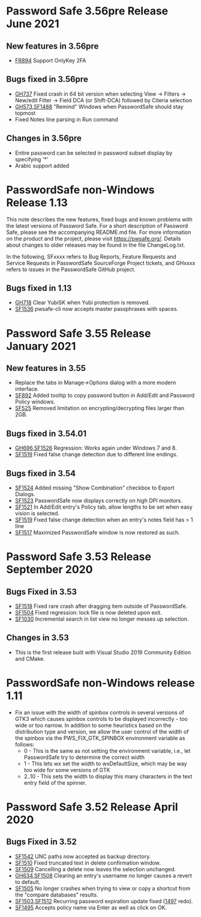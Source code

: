 Password Safe 3.56pre Release June 2021
===========================================

New features in 3.56pre
-----------------------

* [FR894](https://sourceforge.net/p/passwordsafe/feature-requests/894/) Support OnlyKey 2FA

Bugs fixed in 3.56pre
---------------------

* [GH737](https://github.com/pwsafe/pwsafe/issues/737) Fixed crash in 64 bit version when selecting View -> Filters -> New/edit Filter -> Field DCA (or Shift-DCA) followed by Citeria selection
* [GH573](https://github.com/pwsafe/pwsafe/issues/573),[SF1488](https://sourceforge.net/p/passwordsafe/bugs/1488/) "Remind" Windows when PasswordSafe should stay topmost
* Fixed Notes line parsing in Run command

Changes in 3.56pre
------------------

* Entire password can be selected in password subset display by specifying '*'
* Arabic support added

PasswordSafe non-Windows Release 1.13
=====================================

This note describes the new features, fixed bugs and known problems
with the latest versions of Password Safe. For a short description of
Password Safe, please see the accompanying README.md file. For more
information on the product and the project, please visit
https://pwsafe.org/. Details about changes to older
releases may be found in the file ChangeLog.txt.

In the following, SFxxxx refers to Bug Reports, Feature Requests and Service Requests in PasswordSafe SourceForge Project tickets, and GHxxxx refers to issues in the PasswordSafe GitHub project.

Bugs fixed in 1.13
------------------

* [GH718](https://github.com/pwsafe/pwsafe/issues/718) Clear YubiSK when Yubi protection is removed.
* [SF1536](https://sourceforge.net/p/passwordsafe/bugs/1536/) pwsafe-cli now accepts master passphrases with spaces.

Password Safe 3.55 Release January 2021
=======================================

New features in 3.55
--------------------

* Replace the tabs in Manage->Options dialog with a more modern interface.
* [SF892](https://sourceforge.net/p/passwordsafe/feature-requests/892/) Added tooltip to copy password button in Add/Edit and Password Policy windows.
* [SF525](https://sourceforge.net/p/passwordsafe/support-requests/525/) Removed limitation on encrypting/decrypting files larger than 2GB.

Bugs fixed in 3.54.01
---------------------

* [GH696](https://github.com/pwsafe/pwsafe/issues/696),[SF1526](https://sourceforge.net/p/passwordsafe/bugs/1526) Regression: Works again under Windows 7 and 8.
* [SF1519](https://sourceforge.net/p/passwordsafe/bugs/1519) Fixed false change detection due to different line endings.

Bugs fixed in 3.54
------------------

* [SF1524](https://sourceforge.net/p/passwordsafe/bugs/1524) Added missing "Show Combination" checkbox to Export Dialogs.
* [SF1523](https://sourceforge.net/p/passwordsafe/bugs/1523) PasswordSafe now displays correctly on high DPI monitors.
* [SF1521](https://sourceforge.net/p/passwordsafe/bugs/1521) In Add/Edit entry's Policy tab, allow lengths to be set when easy vision is selected.
* [SF1519](https://sourceforge.net/p/passwordsafe/bugs/1519) Fixed false change detection when an entry's notes field has > 1 line
* [SF1517](https://sourceforge.net/p/passwordsafe/bugs/1517) Maximized PasswordSafe window is now restored as such.

Password Safe 3.53 Release September 2020
=========================================

Bugs Fixed in 3.53
------------------

* [SF1518](https://sourceforge.net/p/passwordsafe/bugs/1518) Fixed rare crash after dragging item outside of PasswordSafe.
* [SF1504](https://sourceforge.net/p/passwordsafe/bugs/1504/) Fixed regression: lock file is now deleted upon exit.
* [SF1030](https://sourceforge.net/p/passwordsafe/bugs/1030) Incremental search in list view no longer messes up selection.

Changes in 3.53
---------------

* This is the first release built with Visual Studio 2019 Community Edition and CMake.

PasswordSafe non-Windows release 1.11
=====================================

* Fix an issue with the width of spinbox controls in several versions of GTK3 which causes
  spinbox controls to be displayed incorrectly - too wide or too narrow.
  In addition to some heuristics based on the distribution type and version, we allow
  the user control of the width of the spinbox via the PWS_FIX_GTK_SPINBOX environment variable as follows:
  * 0 - This is the same as not setting the environment variable, i.e., let PasswordSafe try to determine the correct width
  * 1 - This lets wx set the width to wxDefaultSize, which may be way too wide for some versions of GTK
  * 2..10 - This sets the width to display this many characters in the text entry field of the spinner.

Password Safe 3.52 Release April 2020
=====================================

Bugs Fixed in 3.52
------------------

* [SF1542](https://sourceforge.net/p/passwordsafe/bugs/1542) UNC paths now accepted as backup directory.
* [SF1510](https://sourceforge.net/p/passwordsafe/bugs/1510) Fixed truncated text in delete confirmation window.
* [SF1509](https://sourceforge.net/p/passwordsafe/bugs/1509) Cancelling a delete now leaves the selection unchanged.
* [GH634](https://github.com/pwsafe/pwsafe/issues/634),[SF1508](https://sourceforge.net/p/passwordsafe/bugs/1508) Clearing an entry's username no longer causes a revert to default.
* [SF1505](https://sourceforge.net/p/passwordsafe/bugs/1505) No longer crashes when trying to view or copy a shortcut from the "compare databases" results.
* [SF1503](https://sourceforge.net/p/passwordsafe/bugs/1503),[SF1512](https://sourceforge.net/p/passwordsafe/bugs/1512) Recurring password expiration update fixed ([1497](https://sourceforge.net/p/passwordsafe/bugs/1497) redo).
* [SF1495](https://sourceforge.net/p/passwordsafe/bugs/1495) Accepts policy name via Enter as well as click on OK.
